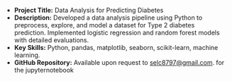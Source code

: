 - **Project Title:** Data Analysis for Predicting Diabetes
- **Description:** Developed a data analysis pipeline using Python to preprocess, explore, and model a dataset for Type 2 diabetes prediction. Implemented logistic regression and random forest models with detailed evaluations.
- **Key Skills:** Python, pandas, matplotlib, seaborn, scikit-learn, machine learning.
- **GitHub Repository:** Available upon request to selc8797@gmail.com. for the jupyternotebook
